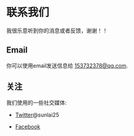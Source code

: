 # 联系我们

我很乐意听到你的消息或者反馈，谢谢！！

## Email

你可以使用email发送信息给 [153732378@qq.com](mailto:support@example.com).

## 关注

我们使用的一些社交媒体:

- [Twitter](https://twitter.com/sunlai25)@sunlai25

- [Facebook](https://facebook.com/example)
